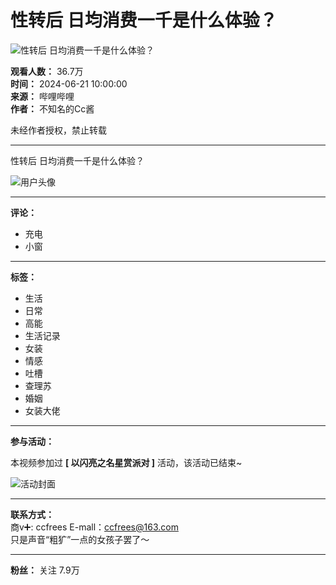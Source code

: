 # 性转后 日均消费一千是什么体验？

![性转后 日均消费一千是什么体验？](//i0.hdslb.com/bfs/archive/b097eb29fbd450beffb57ff2e04c28bfb1ae95fb.jpg@518w_290h_1c_!web-video-share-cover.webp)

**观看人数：** 36.7万  
**时间：** 2024-06-21 10:00:00  
**来源：** 哔哩哔哩  
**作者：** 不知名的Cc酱  

未经作者授权，禁止转载

---

性转后 日均消费一千是什么体验？

![用户头像](//i2.hdslb.com/bfs/face/81423340a659b01627a45acb923d170f50c16612.jpg@96w.webp)

---

**评论：**

- 充电
- 小窗

---

**标签：** 
- 生活
- 日常
- 高能
- 生活记录
- 女装
- 情感
- 吐槽
- 查理苏
- 婚姻
- 女装大佬

---

**参与活动：** 

本视频参加过 **\[ 以闪亮之名星赏派对 \]** 活动，该活动已结束~

![活动封面](//i0.hdslb.com/bfs/activity-plat/d3f538b7a5eaf498f253bc6cc72d5808a6cb5be9.png@640w_200h_!web-video-activity-cover.webp) 

---

**联系方式：**  
商v➕: ccfrees E-mall：ccfrees@163.com  
只是声音“粗犷”一点的女孩子罢了～

--- 

**粉丝：** 关注 7.9万